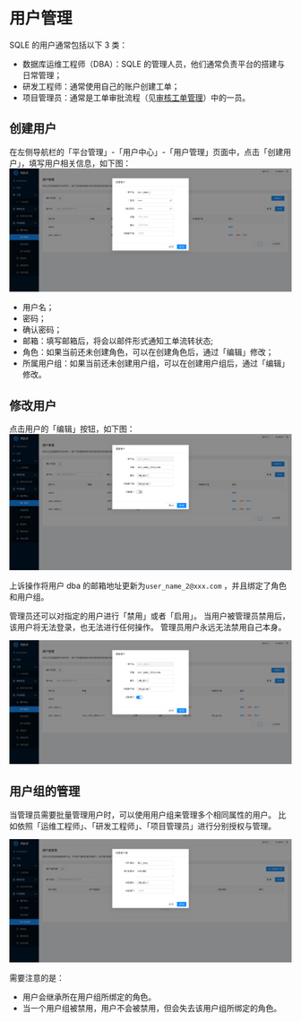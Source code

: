 # 用户管理

SQLE 的用户通常包括以下 3 类：
* 数据库运维工程师（DBA）：SQLE 的管理人员，他们通常负责平台的搭建与日常管理；
* 研发工程师：通常使用自己的账户创建工单；
* 项目管理员：通常是工单审批流程（见[审核工单管理](../3.5_auditworkflow/auditworkflow_management.md)）中的一员。



## 创建用户
在左侧导航栏的「平台管理」-「用户中心」-「用户管理」页面中，点击「创建用户」，填写用户相关信息，如下图：
![create user](./pictures/create_user.png)

* 用户名；
* 密码；
* 确认密码；
* 邮箱：填写邮箱后，将会以邮件形式通知工单流转状态;
* 角色：如果当前还未创建角色，可以在创建角色后，通过「编辑」修改；
* 所属用户组：如果当前还未创建用户组，可以在创建用户组后，通过「编辑」修改。

## 修改用户
点击用户的「编辑」按钮，如下图：
![update user](./pictures/update_user.png)

上诉操作将用户 dba 的邮箱地址更新为`user_name_2@xxx.com`
，并且绑定了角色和用户组。

管理员还可以对指定的用户进行「禁用」或者「启用」。
当用户被管理员禁用后，该用户将无法登录，也无法进行任何操作。
管理员用户永远无法禁用自己本身。

![disable_user](./pictures/disable_user.png)

## 用户组的管理

当管理员需要批量管理用户时，可以使用用户组来管理多个相同属性的用户。
比如依照「运维工程师」、「研发工程师」、「项目管理员」进行分别授权与管理。

![create_user_group](./pictures/create_user_group.png)

需要注意的是：

- 用户会继承所在用户组所绑定的角色。
- 当一个用户组被禁用，用户不会被禁用，但会失去该用户组所绑定的角色。

